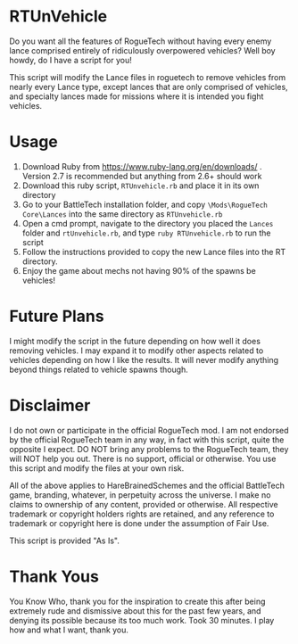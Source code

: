# RTUnVehicle
Do you want all the features of RogueTech without having every enemy lance comprised entirely of ridiculously overpowered vehicles? Well boy howdy, do I have a script for you!

This script will modify the Lance files in roguetech to remove vehicles from nearly every Lance type, except lances that are only comprised of vehicles, and specialty lances made for missions where it is intended you fight vehicles.

# Usage
1) Download Ruby from https://www.ruby-lang.org/en/downloads/ . Version 2.7 is recommended but anything from 2.6+ should work
2) Download this ruby script, `RTUnvehicle.rb` and place it in its own directory
3) Go to your BattleTech installation folder, and copy `\Mods\RogueTech Core\Lances` into the same directory as `RTUnvehicle.rb`
4) Open a cmd prompt, navigate to the directory you placed the `Lances` folder and `rtUnvehicle.rb`, and type `ruby RTUnvehicle.rb` to run the script
5) Follow the instructions provided to copy the new Lance files into the RT directory.
6) Enjoy the game about mechs not having 90% of the spawns be vehicles!

# Future Plans
I might modify the script in the future depending on how well it does removing vehicles. I may expand it to modify other aspects related to vehicles depending on how I like the results. It will never modify anything beyond things related to vehicle spawns though.

# Disclaimer
I do not own or participate in the official RogueTech mod. I am not endorsed by the official RogueTech team in any way, in fact with this script, quite the opposite I expect. DO NOT bring any problems to the RogueTech team, they will NOT help you out. There is no support, official or otherwise. You use this script and modify the files at your own risk.

All of the above applies to HareBrainedSchemes and the official BattleTech game, branding, whatever, in perpetuity across the universe. I make no claims to ownership of any content, provided or otherwise. All respective trademark or copyright holders rights are retained, and any reference to trademark or copyright here is done under the assumption of Fair Use.

This script is provided "As Is".

# Thank Yous
You Know Who, thank you for the inspiration to create this after being extremely rude and dismissive about this for the past few years, and denying its possible because its too much work. Took 30 minutes. I play how and what I want, thank you.
